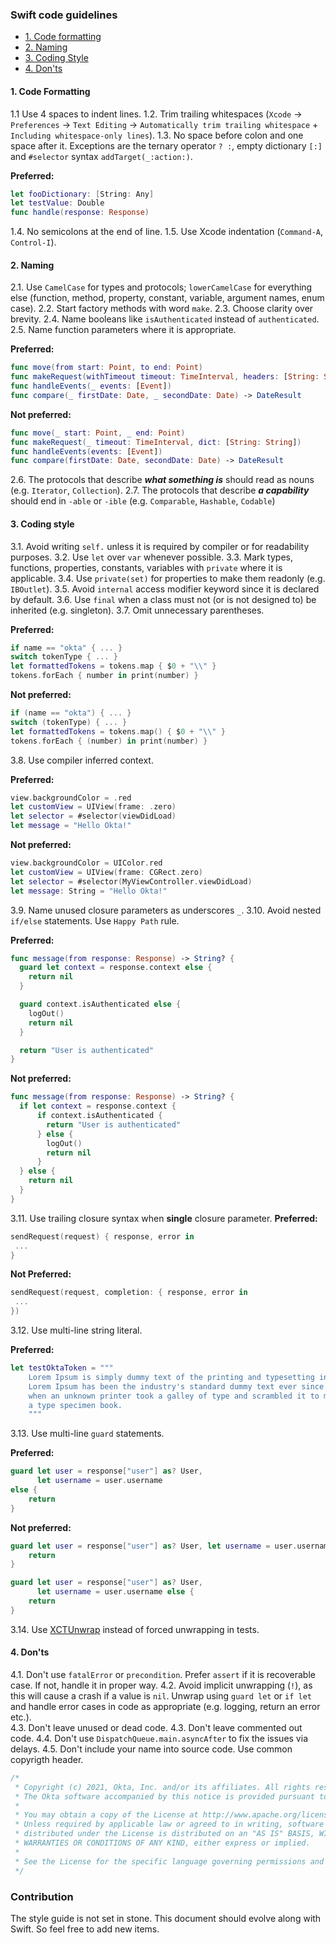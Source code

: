### Swift code guidelines

- [1. Code formatting](#code-formatting)
- [2. Naming](#naming)
- [3. Coding Style](#coding-style)
- [4. Don'ts](#don'ts)

#### 1. Code Formatting

1.1 Use 4 spaces to indent lines.
1.2. Trim trailing whitespaces (`Xcode` -> `Preferences` -> `Text Editing` -> `Automatically trim trailing whitespace` + `Including whitespace-only lines`).
1.3. No space before colon and one space after it. Exceptions are the ternary operator `? :`, empty dictionary `[:]` and `#selector` syntax `addTarget(_:action:)`.

**Preferred:**
```swift
let fooDictionary: [String: Any]
let testValue: Double
func handle(response: Response)
```
1.4. No semicolons at the end of line.
1.5. Use Xcode indentation (`Command-A`, `Control-I`).

#### 2. Naming

2.1. Use `CamelCase` for types and protocols; `lowerCamelCase` for everything else (function, method, property, constant, variable, argument names, enum case).
2.2. Start factory methods with word `make`.
2.3. Choose clarity over brevity. 
2.4. Name booleans like `isAuthenticated` instead of `authenticated`. 
2.5. Name function parameters where it is appropriate. 

**Preferred:**
```swift
func move(from start: Point, to end: Point)
func makeRequest(withTimeout timeout: TimeInterval, headers: [String: String])
func handleEvents(_ events: [Event])
func compare(_ firstDate: Date, _ secondDate: Date) -> DateResult
```
**Not preferred:**
```swift
func move(_ start: Point, _ end: Point)
func makeRequest(_ timeout: TimeInterval, dict: [String: String])
func handleEvents(events: [Event])
func compare(firstDate: Date, secondDate: Date) -> DateResult
```
2.6. The protocols that describe ***what something is*** should read as nouns (e.g. `Iterator`, `Collection`).
2.7. The protocols that describe ***a capability*** should end in `-able` or `-ible` (e.g. `Comparable`, `Hashable`, `Codable`)

#### 3. Coding style

3.1. Avoid writing `self.` unless it is required by compiler or for readability purposes.
3.2. Use `let` over `var` whenever possible.
3.3. Mark types, functions, properties, constants, variables with `private` where it is applicable. 
3.4. Use `private(set)` for properties to make them readonly (e.g. `IBOutlet`).
3.5. Avoid `internal` access modifier keyword since it is declared by default.
3.6. Use `final` when a class must not (or is not designed to) be inherited (e.g. singleton).
3.7. Omit unnecessary parentheses.

**Preferred:**
```swift
if name == "okta" { ... }
switch tokenType { ... }
let formattedTokens = tokens.map { $0 + "\\" }
tokens.forEach { number in print(number) }
```
**Not preferred:**
```swift
if (name == "okta") { ... }
switch (tokenType) { ... }
let formattedTokens = tokens.map() { $0 + "\\" }
tokens.forEach { (number) in print(number) }
```
3.8. Use compiler inferred context.

**Preferred:**
```swift
view.backgroundColor = .red
let customView = UIView(frame: .zero)
let selector = #selector(viewDidLoad)
let message = "Hello Okta!"
```
**Not preferred:**
```swift
view.backgroundColor = UIColor.red
let customView = UIView(frame: CGRect.zero)
let selector = #selector(MyViewController.viewDidLoad)
let message: String = "Hello Okta!"
```
3.9. Name unused closure parameters as underscores `_`.
3.10. Avoid nested `if/else` statements. Use `Happy Path` rule. 

**Preferred:**
```swift
func message(from response: Response) -> String? {
  guard let context = response.context else {
    return nil
  }

  guard context.isAuthenticated else {
    logOut()
    return nil
  }

  return "User is authenticated"
}
```
**Not preferred:**
```swift
func message(from response: Response) -> String? {
  if let context = response.context {
      if context.isAuthenticated {
        return "User is authenticated" 
      } else {
        logOut()
        return nil 
      }
  } else {
    return nil
  }
}
```

3.11. Use trailing closure syntax when **single** closure parameter.
**Preferred:**
```swift
sendRequest(request) { response, error in
 ...
}
```
**Not Preferred:**
```swift
sendRequest(request, completion: { response, error in
 ...
})
```

3.12. Use multi-line string literal.

**Preferred:**
```swift
let testOktaToken = """
    Lorem Ipsum is simply dummy text of the printing and typesetting industry. \
    Lorem Ipsum has been the industry's standard dummy text ever since the 1500s, \
    when an unknown printer took a galley of type and scrambled it to make \
    a type specimen book.
    """
```

3.13. Use multi-line `guard` statements.

**Preferred:**
```swift
guard let user = response["user"] as? User,
      let username = user.username
else {
    return
}
```
**Not preferred:**
```swift
guard let user = response["user"] as? User, let username = user.username else {
    return
}

guard let user = response["user"] as? User,
      let username = user.username else {
    return
}
```

3.14. Use [XCTUnwrap](https://developer.apple.com/documentation/xctest/3380195-xctunwrap) instead of forced unwrapping in tests.

#### 4. Don'ts

4.1. Don't use `fatalError` or `precondition`. Prefer `assert` if it is recoverable case. If not, handle it in proper way. 
4.2. Avoid implicit unwrapping (`!`), as this will cause a crash if a value is `nil`. Unwrap using `guard let` or `if let` and handle error cases in code as appropriate (e.g. logging, return an error etc.).  
4.3. Don't leave unused or dead code.
4.3. Don't leave commented out code.
4.4. Don't use `DispatchQueue.main.asyncAfter` to fix the issues via delays.
4.5. Don't include your name into source code. Use common copyrigth header. 
```swift
/*
 * Copyright (c) 2021, Okta, Inc. and/or its affiliates. All rights reserved.
 * The Okta software accompanied by this notice is provided pursuant to the Apache License, Version 2.0 (the "License.")
 *
 * You may obtain a copy of the License at http://www.apache.org/licenses/LICENSE-2.0.
 * Unless required by applicable law or agreed to in writing, software
 * distributed under the License is distributed on an "AS IS" BASIS, WITHOUT
 * WARRANTIES OR CONDITIONS OF ANY KIND, either express or implied.
 *
 * See the License for the specific language governing permissions and limitations under the License.
 */
```

### Contribution

The style guide is not set in stone. This document should evolve along with Swift. So feel free to add new items.
